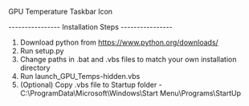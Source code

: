 GPU Temperature Taskbar Icon

---------------- Installation Steps ----------------

1. Download python from https://www.python.org/downloads/
2. Run setup.py
3. Change paths in .bat and .vbs files to match your own installation directory
4. Run launch_GPU_Temps-hidden.vbs
5. (Optional) Copy .vbs file to Startup folder - C:\ProgramData\Microsoft\Windows\Start Menu\Programs\StartUp
